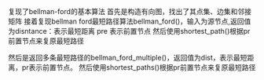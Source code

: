 复现了bellman-ford的基本算法
首先是构造有向图，找出了其点集、边集和邻接矩阵
接着复现bellman ford最短路径算法bellman_ford()，输入为源节点,返回值为disntance：表示最短距离  pre 表示前置节点
然后使用shortest_path()根据pr前置节点来复原最短路径

然后是返回多条最短路径的bellman_ford_multiple()，返回值为dist，表示最短距离，pr表示前置节点。
然后使用shortest_paths()根据pr前置节点来复原最短路径